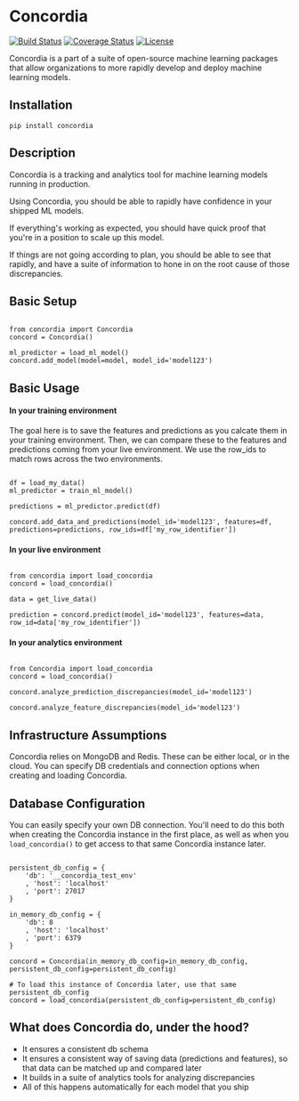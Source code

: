 # Concordia

[![Build Status](https://travis-ci.org/ClimbsRocks/Concordia.svg?branch=master)](https://travis-ci.org/ClimbsRocks/Concordia)
[![Coverage Status](https://coveralls.io/repos/github/ClimbsRocks/Concordia/badge.svg?branch=master&cacheBuster=1)](https://coveralls.io/github/ClimbsRocks/Concordia?branch=master)
[![License](https://img.shields.io/github/license/mashape/apistatus.svg)]((https://img.shields.io/github/license/mashape/apistatus.svg))

Concordia is a part of a suite of open-source machine learning packages that allow organizations to more rapidly develop and deploy machine learning models.

## Installation

`pip install concordia`

## Description

Concordia is a tracking and analytics tool for machine learning models running in production.

Using Concordia, you should be able to rapidly have confidence in your shipped ML models.

If everything's working as expected, you should have quick proof that you're in a position to scale up this model.

If things are not going according to plan, you should be able to see that rapidly, and have a suite of information to hone in on the root cause of those discrepancies.


## Basic Setup

```

from concordia import Concordia
concord = Concordia()

ml_predictor = load_ml_model()
concord.add_model(model=model, model_id='model123')

```


## Basic Usage

#### In your training environment

The goal here is to save the features and predictions as you calcate them in your training environment. Then, we can compare these to the features and predictions coming from your live environment. We use the row_ids to match rows across the two environments.

```

df = load_my_data()
ml_predictor = train_ml_model()

predictions = ml_predictor.predict(df)

concord.add_data_and_predictions(model_id='model123', features=df, predictions=predictions, row_ids=df['my_row_identifier'])

```


#### In your live environment

```

from concordia import load_concordia
concord = load_concordia()

data = get_live_data()

prediction = concord.predict(model_id='model123', features=data, row_id=data['my_row_identifier'])

```


#### In your analytics environment

```

from Concordia import load_concordia
concord = load_concordia()

concord.analyze_prediction_discrepancies(model_id='model123')

concord.analyze_feature_discrepancies(model_id='model123')

```


## Infrastructure Assumptions

Concordia relies on MongoDB and Redis. These can be either local, or in the cloud. You can specify DB credentials and connection options when creating and loading Concordia.


## Database Configuration

You can easily specify your own DB connection. You'll need to do this both when creating the Concordia instance in the first place, as well as when you `load_concordia()` to get access to that same Concordia instance later.

```

persistent_db_config = {
    'db': '__concordia_test_env'
    , 'host': 'localhost'
    , 'port': 27017
}

in_memory_db_config = {
    'db': 8
    , 'host': 'localhost'
    , 'port': 6379
}

concord = Concordia(in_memory_db_config=in_memory_db_config, persistent_db_config=persistent_db_config)

# To load this instance of Concordia later, use that same persistent_db_config
concord = load_concordia(persistent_db_config=persistent_db_config)

```


## What does Concordia do, under the hood?

- It ensures a consistent db schema
- It ensures a consistent way of saving data (predictions and features), so that data can be matched up and compared later
- It builds in a suite of analytics tools for analyzing discrepancies
- All of this happens automatically for each model that you ship

